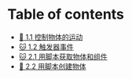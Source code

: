 # Table of contents

* [🐸 1.1 控制物体的运动](README.md)
* [🐱 1.2 触发器事件](1.2-chu-fa-qi-shi-jian.md)
* [🐱 2.1 用脚本获取物体和组件](2.1-yong-jiao-ben-huo-qu-wu-ti-he-zu-jian.md)
* [🦁 2.2 用脚本创建物体](2.2-yong-jiao-ben-chuang-jian-wu-ti.md)
